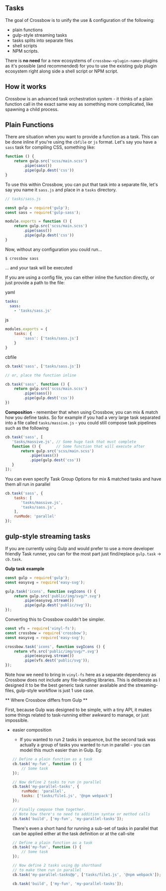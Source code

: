 ## Tasks

The goal of Crossbow is to unify the use & configuration of the following:

- plain functions
- gulp-style streaming tasks
- tasks splits into separate files
- shell scripts
- NPM scripts.

There is **no need** for a new ecosystems of `crossbow-<plugin-name>` plugins
as it's possible (and recommended) for you to use the existing gulp plugin
ecosystem right along side a shell script or NPM script.

## How it works

Crossbow is an advanced task orchestration system - it thinks of a plain function
 call in the exact same way as something more complicated, like spawning a child
  process.

## Plain Functions

There are situation when you want to provide a function as a task. This can be done inline if you're
using the `cbfile` or `js` format. Let's say you have a `sass` task for compiling CSS, something like:

```js
function () {
    return gulp.src('scss/main.scss')
        .pipe(sass())
        .pipe(gulp.dest('css'))
}
```

To use this within Crossbow, you can put that task into a separate file, let's say you name it `sass.js`
 and place in a `tasks` directory.


```js
// tasks/sass.js

const gulp = require('gulp');
const sass = require('gulp-sass');

module.exports = function () {
    return gulp.src('scss/main.scss')
        .pipe(sass())
        .pipe(gulp.dest('css'))
}
```

Now, without any configuration you could run...

```
$ crossbow sass
```

... and your task will be executed

If you are using a config file, you can either inline the function directly, or just provide a path
to the file:

yaml
```yaml
tasks:
  sass:
    - 'tasks/sass.js'
```

js
```js
modules.exports = {
    tasks: {
        'sass': ['tasks/sass.js']
    }
}
```

cbfile

```js
cb.task('sass', ['tasks/sass.js'])

// or, place the function inline

cb.task('sass', function () {
    return gulp.src('scss/main.scss')
        .pipe(sass())
        .pipe(gulp.dest('css'))
})
```

**Composition** - remember that when using Crossbow, you can mix & match how you
define tasks. So for example if you had a very large task separated into a file
called `tasks/massive.js` - you could still compose task pipelines such as the following

```js
cb.task('sass', [
   'tasks/massive.js', // Some huge task that must complete
   function () {       // Some function that will execute after
       return gulp.src('scss/main.scss')
           .pipe(sass())
           .pipe(gulp.dest('css'))
   }
]);
```

You can even specify Task Group Options for mix & matched tasks and have them all
run in parallel

```js
cb.task('sass', {
    tasks: [
       'tasks/massive.js',
       'tasks/sass.js',
    ],
    runMode: 'parallel'
});
```

## gulp-style streaming tasks

If you are currently using Gulp and would prefer to use a more developer friendly Task runner, you can
for the most part just find/replace `gulp.task` -> `cb.task`.

**Gulp task example**

```js
const gulp = require('gulp');
const easysvg = require('easy-svg');

gulp.task('icons', function svgIcons () {
    return gulp.src('public/img/svg/*.svg')
        .pipe(easysvg.stream())
        .pipe(gulp.dest('public/svg'));
});
```

Converting this to Crossbow couldn't be simpler.

```js
const vfs = require('vinyl-fs');
const crossbow = require('crossbow');
const easysvg = require('easy-svg');

crossbow.task('icons', function svgIcons () {
    return vfs.src('public/img/svg/*.svg')
        .pipe(easysvg.stream())
        .pipe(vfs.dest('public/svg'));
});
```

Note how we need to bring in `vinyl-fs` here as a separate dependency
as Crossbow does not include any file-handling libraries. This is deliberate
as I designed it to be the best generic task runner available and the
streaming-files, gulp-style workflow is just 1 use case.

** Where Crossbow differs from Gulp **

First, because Gulp was designed to be simple, with a tiny API, it makes
some things related to task-running either awkward to manage, or just
impossible.

- easier composition
    - If you wanted to run 2 tasks in sequence, but the second task
    was actually a group of tasks you wanted to run in parallel - you
    can model this much easier than in Gulp. Eg:

    ```js
    // Define a plain function as a task
    cb.task('my-fun', function () {
        // Some task
    });

    // Now define 2 tasks to run in parallel
    cb.task('my-parallel-tasks', {
        runMode: 'parallel',
        tasks: ['tasks/file1.js', '@npm webpack']
    });

    // Finally compose them together.
    // Note how there's no need to addition syntax or method calls
    cb.task('build', ['my-fun', 'my-parallel-tasks']);
    ```
    There's even a short hand for running a sub-set of tasks in parallel
    that can be applied either at the task definition or at the call-site

    ```js
    // Define a plain function as a task
    cb.task('my-fun', function () {
        // Some task
    });

    // Now define 2 tasks using @p shorthand
    // to make them run in parallel
    cb.task('my-parallel-tasks@p', ['tasks/file1.js', '@npm webpack']);

    cb.task('build', ['my-fun', 'my-parallel-tasks']);
    ```

